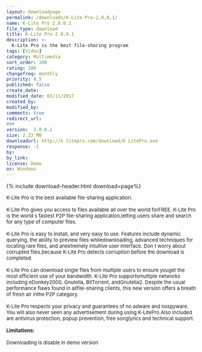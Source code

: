 ```yaml
---
layout: downloadpage
permalink: /downloads/K-Lite-Pro-2,0,0,1/
name: K-Lite Pro 2.0.0.1
file_type: download
title: K-Lite Pro 2.0.0.1
description: >-
  K-Lite Pro is the best file-sharing program
tags: [Video]
category: Multimedia
sort_order: 100
rating: 100
changefreq: monthly
priority: 0.5
published: false
create_date: 
modified_date: 03/11/2017
created_by: 
modified_by: 
comments: true
redirect_url: 
### 
version:  2.0.0.1
size: 2.22 MB
downloadurl: http://k litepro.com/download/K LitePro.exe
response: -1
by: 
by_link: 
license: Demo 
os: Windows
---
```


{% include download-header.html download=page%}

<p style="fix-download-text !important">
<p><font size="2"><p>K-Lite Pro is the best available file-sharing application.<br />
<br />
K-Lite Pro gives you access to files available all over the world forFREE. K-Lite Pro is the world s fastest P2P file-sharing application,letting users share and search for any type of computer files.<br />
<br />
K-Lite Pro is easy to install, and very easy to use. Features include dynamic querying, the ability to preview files whiledownloading, advanced techniques for locating rare files, and anextremely intuitive user interface. Don t worry about corrupted files,because K-Lite Pro detects corruption before the download is completed.<br />
<br />
K-Lite Pro can download single files from multiple users to ensure youget the most efficient use of your bandwidth. K-Lite Pro supportsmultiple networks including eDonkey2000, Gnutella, BitTorrent, andGnutella2. Despite the usual performance flaws found in allfile-sharing clients, this new version offers a breath of fresh air inthe P2P category. <br />
<br />
K-Lite Pro respects your privacy and guarantees of no adware and nospyware. You will also never seen any advertisement during using K-LitePro.Also included are antivirus protection, popup prevention, free songlyrics and technical support.<br />
<br />
<span><strong>Limitations:</strong></span><br />
<br />
Downloading is disable in demo version</p></p></p>
